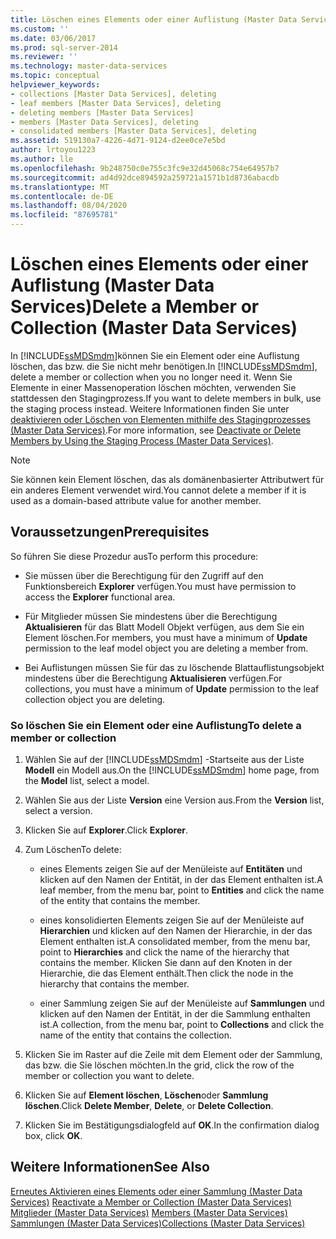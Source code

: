 ```yaml
---
title: Löschen eines Elements oder einer Auflistung (Master Data Services) | Microsoft-Dokumentation
ms.custom: ''
ms.date: 03/06/2017
ms.prod: sql-server-2014
ms.reviewer: ''
ms.technology: master-data-services
ms.topic: conceptual
helpviewer_keywords:
- collections [Master Data Services], deleting
- leaf members [Master Data Services], deleting
- deleting members [Master Data Services]
- members [Master Data Services], deleting
- consolidated members [Master Data Services], deleting
ms.assetid: 519130a7-4226-4d71-9124-d2ee0ce7e5bd
author: lrtoyou1223
ms.author: lle
ms.openlocfilehash: 9b248750c0e755c3fc9e32d45068c754e64957b7
ms.sourcegitcommit: ad4d92dce894592a259721a1571b1d8736abacdb
ms.translationtype: MT
ms.contentlocale: de-DE
ms.lasthandoff: 08/04/2020
ms.locfileid: "87695781"
---
```

# <a name="delete-a-member-or-collection-master-data-services"></a><span data-ttu-id="c81c7-102">Löschen eines Elements oder einer Auflistung (Master Data Services)</span><span class="sxs-lookup"><span data-stu-id="c81c7-102">Delete a Member or Collection (Master Data Services)</span></span>
  <span data-ttu-id="c81c7-103">In [!INCLUDE[ssMDSmdm](../includes/ssmdsmdm-md.md)]können Sie ein Element oder eine Auflistung löschen, das bzw. die Sie nicht mehr benötigen.</span><span class="sxs-lookup"><span data-stu-id="c81c7-103">In [!INCLUDE[ssMDSmdm](../includes/ssmdsmdm-md.md)], delete a member or collection when you no longer need it.</span></span> <span data-ttu-id="c81c7-104">Wenn Sie Elemente in einer Massenoperation löschen möchten, verwenden Sie stattdessen den Stagingprozess.</span><span class="sxs-lookup"><span data-stu-id="c81c7-104">If you want to delete members in bulk, use the staging process instead.</span></span> <span data-ttu-id="c81c7-105">Weitere Informationen finden Sie unter [deaktivieren oder Löschen von Elementen mithilfe des Stagingprozesses &#40;Master Data Services&#41;](add-update-and-delete-data-master-data-services.md).</span><span class="sxs-lookup"><span data-stu-id="c81c7-105">For more information, see [Deactivate or Delete Members by Using the Staging Process &#40;Master Data Services&#41;](add-update-and-delete-data-master-data-services.md).</span></span>  
  
> [!NOTE]  
>  <span data-ttu-id="c81c7-106">Sie können kein Element löschen, das als domänenbasierter Attributwert für ein anderes Element verwendet wird.</span><span class="sxs-lookup"><span data-stu-id="c81c7-106">You cannot delete a member if it is used as a domain-based attribute value for another member.</span></span>  
  
## <a name="prerequisites"></a><span data-ttu-id="c81c7-107">Voraussetzungen</span><span class="sxs-lookup"><span data-stu-id="c81c7-107">Prerequisites</span></span>  
 <span data-ttu-id="c81c7-108">So führen Sie diese Prozedur aus</span><span class="sxs-lookup"><span data-stu-id="c81c7-108">To perform this procedure:</span></span>  
  
-   <span data-ttu-id="c81c7-109">Sie müssen über die Berechtigung für den Zugriff auf den Funktionsbereich **Explorer** verfügen.</span><span class="sxs-lookup"><span data-stu-id="c81c7-109">You must have permission to access the **Explorer** functional area.</span></span>  
  
-   <span data-ttu-id="c81c7-110">Für Mitglieder müssen Sie mindestens über die Berechtigung **Aktualisieren** für das Blatt Modell Objekt verfügen, aus dem Sie ein Element löschen.</span><span class="sxs-lookup"><span data-stu-id="c81c7-110">For members, you must have a minimum of **Update** permission to the leaf model object you are deleting a member from.</span></span>  
  
-   <span data-ttu-id="c81c7-111">Bei Auflistungen müssen Sie für das zu löschende Blattauflistungsobjekt mindestens über die Berechtigung **Aktualisieren** verfügen.</span><span class="sxs-lookup"><span data-stu-id="c81c7-111">For collections, you must have a minimum of **Update** permission to the leaf collection object you are deleting.</span></span>  
  
### <a name="to-delete-a-member-or-collection"></a><span data-ttu-id="c81c7-112">So löschen Sie ein Element oder eine Auflistung</span><span class="sxs-lookup"><span data-stu-id="c81c7-112">To delete a member or collection</span></span>  
  
1.  <span data-ttu-id="c81c7-113">Wählen Sie auf der [!INCLUDE[ssMDSmdm](../includes/ssmdsmdm-md.md)] -Startseite aus der Liste **Modell** ein Modell aus.</span><span class="sxs-lookup"><span data-stu-id="c81c7-113">On the [!INCLUDE[ssMDSmdm](../includes/ssmdsmdm-md.md)] home page, from the **Model** list, select a model.</span></span>  
  
2.  <span data-ttu-id="c81c7-114">Wählen Sie aus der Liste **Version** eine Version aus.</span><span class="sxs-lookup"><span data-stu-id="c81c7-114">From the **Version** list, select a version.</span></span>  
  
3.  <span data-ttu-id="c81c7-115">Klicken Sie auf **Explorer**.</span><span class="sxs-lookup"><span data-stu-id="c81c7-115">Click **Explorer**.</span></span>  
  
4.  <span data-ttu-id="c81c7-116">Zum Löschen</span><span class="sxs-lookup"><span data-stu-id="c81c7-116">To delete:</span></span>  
  
    -   <span data-ttu-id="c81c7-117">eines Elements zeigen Sie auf der Menüleiste auf **Entitäten** und klicken auf den Namen der Entität, in der das Element enthalten ist.</span><span class="sxs-lookup"><span data-stu-id="c81c7-117">A leaf member, from the menu bar, point to **Entities** and click the name of the entity that contains the member.</span></span>  
  
    -   <span data-ttu-id="c81c7-118">eines konsolidierten Elements zeigen Sie auf der Menüleiste auf **Hierarchien** und klicken auf den Namen der Hierarchie, in der das Element enthalten ist.</span><span class="sxs-lookup"><span data-stu-id="c81c7-118">A consolidated member, from the menu bar, point to **Hierarchies** and click the name of the hierarchy that contains the member.</span></span> <span data-ttu-id="c81c7-119">Klicken Sie dann auf den Knoten in der Hierarchie, die das Element enthält.</span><span class="sxs-lookup"><span data-stu-id="c81c7-119">Then click the node in the hierarchy that contains the member.</span></span>  
  
    -   <span data-ttu-id="c81c7-120">einer Sammlung zeigen Sie auf der Menüleiste auf **Sammlungen** und klicken auf den Namen der Entität, in der die Sammlung enthalten ist.</span><span class="sxs-lookup"><span data-stu-id="c81c7-120">A collection, from the menu bar, point to **Collections** and click the name of the entity that contains the collection.</span></span>  
  
5.  <span data-ttu-id="c81c7-121">Klicken Sie im Raster auf die Zeile mit dem Element oder der Sammlung, das bzw. die Sie löschen möchten.</span><span class="sxs-lookup"><span data-stu-id="c81c7-121">In the grid, click the row of the member or collection you want to delete.</span></span>  
  
6.  <span data-ttu-id="c81c7-122">Klicken Sie auf **Element löschen**, **Löschen**oder **Sammlung löschen**.</span><span class="sxs-lookup"><span data-stu-id="c81c7-122">Click **Delete Member**, **Delete**, or **Delete Collection**.</span></span>  
  
7.  <span data-ttu-id="c81c7-123">Klicken Sie im Bestätigungsdialogfeld auf **OK**.</span><span class="sxs-lookup"><span data-stu-id="c81c7-123">In the confirmation dialog box, click **OK**.</span></span>  
  
## <a name="see-also"></a><span data-ttu-id="c81c7-124">Weitere Informationen</span><span class="sxs-lookup"><span data-stu-id="c81c7-124">See Also</span></span>  
 <span data-ttu-id="c81c7-125">[Erneutes Aktivieren eines Elements oder einer Sammlung &#40;Master Data Services&#41;](../../2014/master-data-services/reactivate-a-member-or-collection-master-data-services.md) </span><span class="sxs-lookup"><span data-stu-id="c81c7-125">[Reactivate a Member or Collection &#40;Master Data Services&#41;](../../2014/master-data-services/reactivate-a-member-or-collection-master-data-services.md) </span></span>  
 <span data-ttu-id="c81c7-126">[Mitglieder &#40;Master Data Services&#41;](../../2014/master-data-services/members-master-data-services.md) </span><span class="sxs-lookup"><span data-stu-id="c81c7-126">[Members &#40;Master Data Services&#41;](../../2014/master-data-services/members-master-data-services.md) </span></span>  
 [<span data-ttu-id="c81c7-127">Sammlungen &#40;Master Data Services&#41;</span><span class="sxs-lookup"><span data-stu-id="c81c7-127">Collections &#40;Master Data Services&#41;</span></span>](../../2014/master-data-services/collections-master-data-services.md)  
  
  
